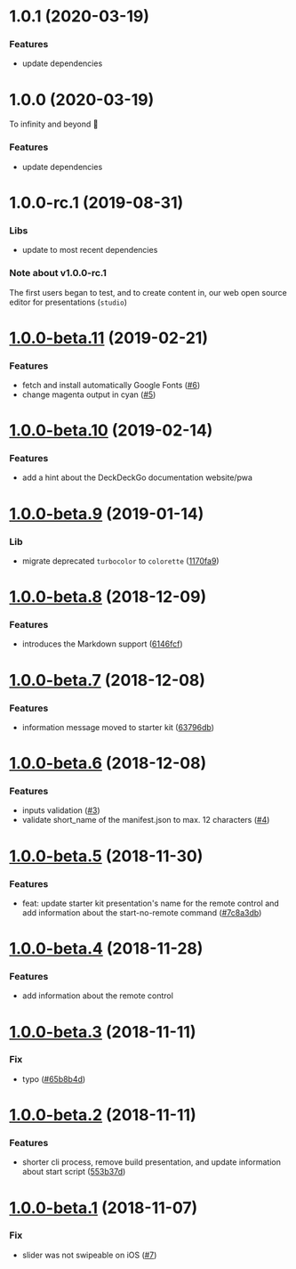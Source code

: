 <a name="1.0.1"></a>

# 1.0.1 (2020-03-19)

### Features

- update dependencies

<a name="1.0.0"></a>

# 1.0.0 (2020-03-19)

To infinity and beyond 🚀

### Features

- update dependencies

<a name="1.0.0-rc.1"></a>

# 1.0.0-rc.1 (2019-08-31)

### Libs

- update to most recent dependencies

### Note about v1.0.0-rc.1

The first users began to test, and to create content in, our web open source editor for presentations (`studio`)

<a name="1.0.0-beta.11"></a>

# [1.0.0-beta.11](https://github.com/deckgo/create-deckdeckgo/compare/v1.0.0-beta.10...v1.0.0-beta.11) (2019-02-21)

### Features

- fetch and install automatically Google Fonts ([#6](https://github.com/deckgo/create-deckdeckgo/issues/6))
- change magenta output in cyan ([#5](https://github.com/deckgo/create-deckdeckgo/issues/5))

<a name="1.0.0-beta.10"></a>

# [1.0.0-beta.10](https://github.com/deckgo/create-deckdeckgo/compare/v1.0.0-beta.9...v1.0.0-beta.10) (2019-02-14)

### Features

- add a hint about the DeckDeckGo documentation website/pwa

<a name="1.0.0-beta.9"></a>

# [1.0.0-beta.9](https://github.com/deckgo/create-deckdeckgo/compare/v1.0.0-beta.8...v1.0.0-beta.9) (2019-01-14)

### Lib

- migrate deprecated `turbocolor` to `colorette` ([1170fa9](https://github.com/deckgo/create-deckdeckgo/commit/1170fa90a41c1ff33b7044804dd93ab2158af60c))

<a name="1.0.0-beta.8"></a>

# [1.0.0-beta.8](https://github.com/deckgo/create-deckdeckgo/compare/v1.0.0-beta.7...v1.0.0-beta.8) (2018-12-09)

### Features

- introduces the Markdown support ([6146fcf](https://github.com/deckgo/create-deckdeckgo/commit/6146fcfd5a24d36198896bc702b6bc3f58c340b6))

<a name="1.0.0-beta.7"></a>

# [1.0.0-beta.7](https://github.com/deckgo/create-deckdeckgo/compare/v1.0.0-beta.6...v1.0.0-beta.7) (2018-12-08)

### Features

- information message moved to starter kit ([63796db](https://github.com/deckgo/create-deckdeckgo/commit/63796dbc95d7145abfe77ae029f0316029333e67))

<a name="1.0.0-beta.6"></a>

# [1.0.0-beta.6](https://github.com/deckgo/create-deckdeckgo/compare/v1.0.0-beta.5...v1.0.0-beta.6) (2018-12-08)

### Features

- inputs validation ([#3](https://github.com/deckgo/create-deckdeckgo/issues/3))
- validate short_name of the manifest.json to max. 12 characters ([#4](https://github.com/deckgo/create-deckdeckgo/issues/4))

<a name="1.0.0-beta.5"></a>

# [1.0.0-beta.5](https://github.com/deckgo/create-deckdeckgo/compare/v1.0.0-beta.4...v1.0.0-beta.5) (2018-11-30)

### Features

- feat: update starter kit presentation's name for the remote control and add information about the start-no-remote command ([#7c8a3db](https://github.com/deckgo/create-deckdeckgo/commit/7c8a3db606d94b171aa10c0b558d48c1d887b923))

<a name="1.0.0-beta.4"></a>

# [1.0.0-beta.4](https://github.com/deckgo/create-deckdeckgo/compare/v1.0.0-beta.3...v1.0.0-beta.4) (2018-11-28)

### Features

- add information about the remote control

<a name="1.0.0-beta.3"></a>

# [1.0.0-beta.3](https://github.com/deckgo/create-deckdeckgo/compare/v1.0.0-beta.2...v1.0.0-beta.3) (2018-11-11)

### Fix

- typo ([#65b8b4d](https://github.com/deckgo/create-deckdeckgo/commit/65b8b4d25539dbfebf63c1d63ed29ce47e51eda0))

<a name="1.0.0-beta.2"></a>

# [1.0.0-beta.2](https://github.com/deckgo/create-deckdeckgo/compare/v1.0.0-beta.1...v1.0.0-beta.2) (2018-11-11)

### Features

- shorter cli process, remove build presentation, and update information about start script ([553b37d](https://github.com/deckgo/deckdeckgo/commit/553b37d522777d277a488eac3135360a1e87d66f))

<a name="1.0.0-beta.1"></a>

# [1.0.0-beta.1](https://github.com/deckgo/deckdeckgo/compare/v1.0.0-beta.0...v1.0.0-beta.1) (2018-11-07)

### Fix

- slider was not swipeable on iOS ([#7](https://github.com/deckgo/deckdeckgo/issues/7))
